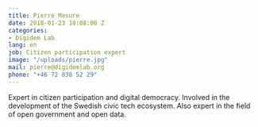 ```yaml
---
title: Pierre Mesure
date: 2018-01-23 18:08:00 Z
categories:
- Digidem Lab
lang: en
job: Citizen participation expert
image: "/uploads/pierre.jpg"
mail: pierre@digidemlab.org
phone: "+46 72 838 52 29"
---
```


Expert in citizen participation and digital democracy. Involved in the development of the Swedish civic tech ecosystem. Also expert in the field of open government and open data.
